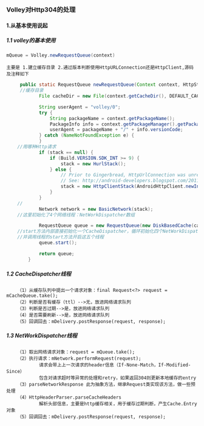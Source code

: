 ### Volley对Http304的处理

#### 1.从基本使用说起
#####    1.1 volley的基本使用

```java
mQueue = Volley.newRequestQueue(context)
```
    主要是 1.建立缓存目录 2.通过版本判断使用HttpURLConnection还是HttpClient,源码及注释如下
```java
     public static RequestQueue newRequestQueue(Context context, HttpStack stack) {
     //缓存目录
            File cacheDir = new File(context.getCacheDir(), DEFAULT_CACHE_DIR);

            String userAgent = "volley/0";
            try {
                String packageName = context.getPackageName();
                PackageInfo info = context.getPackageManager().getPackageInfo(packageName, 0);
                userAgent = packageName + "/" + info.versionCode;
            } catch (NameNotFoundException e) {
            }
    //用哪种Http请求
            if (stack == null) {
                if (Build.VERSION.SDK_INT >= 9) {
                    stack = new HurlStack();
                } else {
                    // Prior to Gingerbread, HttpUrlConnection was unreliable.
                    // See: http://android-developers.blogspot.com/2011/09/androids-http-clients.html
                    stack = new HttpClientStack(AndroidHttpClient.newInstance(userAgent));
                }
            }
    //
            Network network = new BasicNetwork(stack);
    //这里初始化了4个网络线程：NetWorkDispatcher数组

            RequestQueue queue = new RequestQueue(new DiskBasedCache(cacheDir), network);
    //start方法内部直接初始化一个CacheDispatcher，循环初始化四个NetWorkDispatcher
    //并调用线程的start方法开启这五个线程
            queue.start();

            return queue;
        }
```
 #####       1.2 CacheDispatcher线程

        （1）从缓存队列中提出一个请求对象：final Request<?> request = mCacheQueue.take();
        （2）判断是否有缓存（ttl）-->无，放进网络请求队列
        （3）判断是否过期-->是，放进网络请求队列
        （4）是否需要刷新-->是，放进网络请求队列
        （5）回调回去：mDelivery.postResponse(request, response);

 #####       1.3 NetWorkDispatcher线程

        （1）取出网络请求对象：request = mQueue.take();
        （2）执行请求：mNetwork.performRequest(request);
                请求会带上上一次请求的header信息（If-None-Match，If-Modified-Since）
                包含对请求超时等异常的处理和retry，如果返回304则更新本地缓存的entry
        （3）parseNetworkResponse 此为抽象方法，继承Request类实现该方法，做一些预处理
        （4）HttpHeaderParser.parseCacheHeaders
                解析头部信息，主要是http缓存相关，用于缓存过期判断，产生Cache.Entry对象
        （5）回调回去：mDelivery.postResponse(request, response);